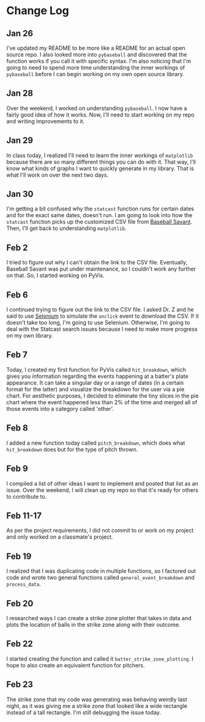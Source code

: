 # Change Log

## Jan 26
I've updated my README to be more like a README for an actual open source repo. I also looked more into `pybaseball` and discovered that the function works if you call it with specific syntax. I'm also noticing that I'm going to need to spend more time understanding the inner workings of `pybaseball` before I can begin working on my own open source library.

## Jan 28
Over the weekend, I worked on understanding `pybaseball`. I now have a fairly good idea of how it works. Now, I'll need to start working on my repo and writing improvements to it.

## Jan 29
In class today, I realized I'll need to learn the inner workings of `matplotlib` because there are so many different things you can do with it. That way, I'll know what kinds of graphs I want to quickly generate in my library. That is what I'll work on over the next two days.

## Jan 30
I'm getting a bit confused why the `statcast` function runs for certain dates and for the exact same dates, doesn't run. I am going to look into how the `statcast` function picks up the customized CSV file from [Baseball Savant](https://baseballsavant.mlb.com/statcast_search). Then, I'll get back to understanding `matplotlib`.

## Feb 2
I tried to figure out why I can't obtain the link to the CSV file. Eventually, Baseball Savant was put under maintenance, so I couldn't work any further on that. So, I started working on PyVis.

## Feb 6
I continued trying to figure out the link to the CSV file. I asked Dr. Z and he said to use [Selenium](http://selenium-python.readthedocs.io/) to simulate the `onclick` event to download the CSV. If it doesn't take too long, I'm going to use Selenium. Otherwise, I'm going to deal with the Statcast search issues because I need to make more progress on my own library.

## Feb 7
Today, I created my first function for PyVis called `hit_breakdown`, which gives you information regarding the events happening at a batter's plate appearance. It can take a singular day or a range of dates (in a certain format for the latter) and visualize the breakdown for the user via a pie chart. For aesthetic purposes, I decided to eliminate the tiny slices in the pie chart where the event happened less than 2% of the time and merged all of those events into a category called 'other'.

## Feb 8
I added a new function today called `pitch_breakdown`, which does what `hit_breakdown` does but for the type of pitch thrown.

## Feb 9
I compiled a list of other ideas I want to implement and posted that list as an issue. Over the weekend, I will clean up my repo so that it's ready for others to contribute to.

## Feb 11-17
As per the project requirements, I did not commit to or work on my project and only worked on a classmate's project.

## Feb 19
I realized that I was duplicating code in multiple functions, so I factored out code and wrote two general functions called `general_event_breakdown` and `process_data`. 

## Feb 20
I researched ways I can create a strike zone plotter that takes in data and plots the location of balls in the strike zone along with their outcome.

## Feb 22
I started creating the function and called it `batter_strike_zone_plotting`. I hope to also create an equivalent function for pitchers.

## Feb 23
The strike zone that my code was generating was behaving weirdly last night, as it was giving me a strike zone that looked like a wide rectangle instead of a tall rectangle. I'm still debugging the issue today.
